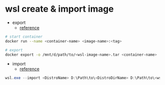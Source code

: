 # wsl create & import image

- export
  - [reference](https://docs.docker.com/engine/reference/commandline/export/)

```sh
# start container
docker run --name <container-name> <image-name>:<tag>

# export
docker export -o /mnt/d/path/to/<wsl-image-name>.tar <container-name>
```

- import
  - [reference](https://learn.microsoft.com/ja-jp/windows/wsl/use-custom-distro)

```powershell
wsl.exe --import <DistroName> D:\Path\to\<DistroDirName> D:\Path\to\<wsl-image-name>.tar
```
